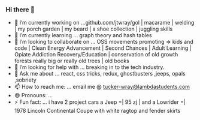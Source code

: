 ### Hi there 👋

<!--
**jtwray/jtwray** is a ✨ _special_ ✨ repository because its `README.md` (this file) appears on your GitHub profile. 

Here are some ideas to get you started:-->

- 🔭 I’m currently working on ...github.com/jtwray/gol | macarame  | welding | my porch garden | my beard | a shoe collection | juggling skills 
- 🌱 I’m currently learning ... graph theory and hash tables
- 👯 I’m looking to collaborate on ... OSS movements promoting => kids and code | Clean Energy Advancement | Second Chances | Adult Learning | Opiate Addiction Recovery/Education | conservation of old growth forests really big or really old trees | old books
- 🤔 I’m looking for help with ... breaking in to the tech industry. 
- 💬 Ask me about ...  react, css tricks, redux, ghostbusters ,jeeps, opals ,sobriety  
- 📫 How to reach me: ...  email me @ tucker-wray@lambdastudents.com
- 😄 Pronouns: ...
- ⚡ Fun fact: ... i have 2 project cars a Jeep =| 95 zj | and a Lowrider =| 1978 Lincoln Continental Coupe with white ragtop and fender skirts  

